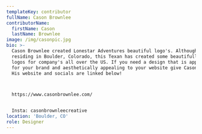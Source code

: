 ```yaml
---
templateKey: contributor
fullName: Cason Brownlee
contributorName:
  firstName: Cason
  lastName: Brownlee
image: /img/casonpic.jpg
bio: >-
  Cason Brownlee created Lonestar Adventures beautiful logo's. Although now
  residing in Boulder, Colorado, this Texan has created some beautifully unique
  logos for company's all over the US. If you need a design that is appropriate
  for your brand and aesthetically appealing to your website give Cason a shout.
  His website and socials are linked below! 



  https://www.casonbrownlee.com/


  Insta: casonbrownleecreative
location: 'Boulder, CO'
role: Designer
---
```


